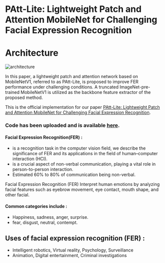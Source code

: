 # PAtt-Lite: Lightweight Patch and Attention MobileNet for Challenging Facial Expression Recognition

  # Architecture
  
![architecture](https://github.com/user-attachments/assets/f4926f00-1c48-4ff6-ae83-a2cab0815635)

In this paper, a lightweight patch and attention network based on MobileNetV1, referred to as PAtt-Lite,
is proposed to improve FER performance under challenging conditions. A truncated ImageNet-pre-trained
MobileNetV1 is utilized as the backbone feature extractor of the proposed method.

This is the official implementation for our paper [PAtt-Lite: Lightweight Patch and Attention MobileNet for Challenging Facial Expression Recognition](https://arxiv.org/pdf/2306.09626.pdf).
### Code has been uploaded and is available [here](Model_PattLite.ipynb). 

#### Facial Expression Recognition(FER) : 
- is a recognition task in the computer vision field, we describe the significance of FER and its applications in the field of human–computer interaction (HCI).
- is a crucial aspect of non-verbal communication, playing a vital role in person-to-person interaction. 
- Estimated 60% to 80% of communication being non-verbal.

Facial Expression Recognition (FER) Interpret human emotions by analyzing facial features such as eyebrow movement, eye contact, mouth shape, and other facial.
#### Common categories include : 
- Happiness, sadness, anger, surprise.
- fear, disgust, neutral, contempt.

## Uses of facial expression recognition (FER) :
- Intelligent robotics, Virtual reality, Psychology, Surveillance
- Animation, Digital entertainment, Criminal investigations


